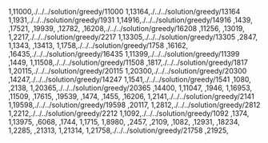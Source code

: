 1,11000,./../../solution/greedy/11000
1,13164,./../../solution/greedy/13164
1,1931,./../../solution/greedy/1931
1,14916,./../../solution/greedy/14916
,1439,
,17521,
,19939,
,12782,
,16208,./../../solution/greedy/16208
,11256,
,13019,
1,2217,./../../solution/greedy/2217
1,13305,./../../solution/greedy/13305
,2847,
1,1343,
,13413,
1,1758,./../../solution/greedy/1758
,16162,
,16435,./../../solution/greedy/16435
1,11399,./../../solution/greedy/11399
,1449,
1,11508,./../../solution/greedy/11508
,1817,./../../solution/greedy/1817
1,20115,./../../solution/greedy/20115
1,20300,./../../solution/greedy/20300
,14247,./../../solution/greedy/14247
1,1541,./../../solution/greedy/1541
,1080,
,2138,
1,20365,./../../solution/greedy/20365
,14400,
1,11047,
,1946,
1,16953,
,11509,
,17615,
,19539,
,1474,
,1455,
,16206,
1,2141,./../../solution/greedy/2141
1,19598,./../../solution/greedy/19598
,20117,
1,2812,./../../solution/greedy/2812
1,2212,./../../solution/greedy/2212
1,1092,./../../solution/greedy/1092
,1374,
1,13975,
,6068,
,1744,
1,1715,
1,8980,
,2457,
,2109,
,1082,
,12931,
,18234,
1,2285,
,21313,
1,21314,
1,21758,./../../solution/greedy/21758
,21925,
